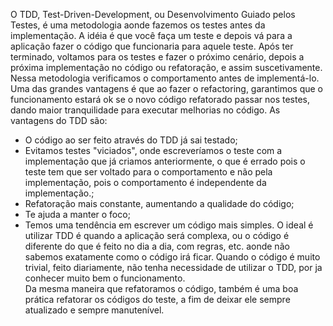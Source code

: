 O TDD, Test-Driven-Development, ou Desenvolvimento Guiado pelos Testes, é uma metodologia aonde fazemos os testes antes da implementação. A idéia é que você faça um teste e depois vá para a aplicação fazer o código que funcionaria para aquele teste. Após ter terminado, voltamos para os testes e fazer o próximo cenário, depois a próxima implementação no código ou refatoração, e assim suscetivamente. Nessa metodologia verificamos o comportamento antes de implementá-lo.<br>
Uma das grandes vantagens é que ao fazer o refactoring, garantimos que o funcionamento estará ok se o novo código refatorado passar nos testes, dando maior tranquilidade para executar melhorias no código. As vantagens do TDD são:
- O código ao ser feito através do TDD já sai testado;
- Evitamos testes "viciados", onde escreveríamos o teste com a implementação que já criamos anteriormente, o que é errado pois o teste tem que ser voltado para o comportamento e não pela implementação, pois o comportamento é independente da implementação.;
- Refatoração mais constante, aumentando a qualidade do código;
- Te ajuda a manter o foco;
- Temos uma tendência em escrever um código mais simples.
O ideal é utilizar TDD é quando a aplicação será complexa, ou o código é diferente do que é feito no dia a dia, com regras, etc. aonde não sabemos exatamente como o código irá ficar. Quando o código é muito trivial, feito diariamente, não tenha necessidade de utilizar o TDD, por ja conhecer muito bem o funcionamento.<br>
Da mesma maneira que refatoramos o código, também é uma boa prática refatorar os códigos do teste, a fim de deixar ele sempre atualizado e sempre manutenível.